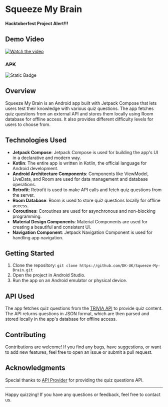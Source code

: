 # Squeeze My Brain
#### Hacktoberfest Project Alert!!!

## Demo Video

[![Watch the video]()](https://drive.google.com/file/d/1SG1VuAnEZnlFWw-aWGeuLyGfMM7XDRVq/view?usp=drive_link)


### APK
![Static Badge](https://img.shields.io/badge/APK-blue?logo=android&logoColor=white&labelColor=grey&link=https%3A%2F%2Fgithub.com%2FDK-UK%2FSqueeze-My-Brain%2Fblob%2Fmaster%2Fapp%2Frelease%2Fapp-release.apk)

## Overview

Squeeze My Brain is an Android app built with Jetpack Compose that lets users test their knowledge with various quiz questions.
The app fetches quiz questions from an external API and stores them locally using Room database for offline access.
It also provides different difficulty levels for users to choose from.


## Technologies Used

- **Jetpack Compose**: Jetpack Compose is used for building the app's UI in a declarative and modern way.
- **Kotlin**: The entire app is written in Kotlin, the official language for Android development.
- **Android Architecture Components**: Components like ViewModel, LiveData, and Room are used for data management and database operations.
- **Retrofit**: Retrofit is used to make API calls and fetch quiz questions from the server.
- **Room Database**: Room is used to store quiz questions locally for offline access.
- **Coroutines**: Coroutines are used for asynchronous and non-blocking programming.
- **Material Design Components**: Material Components are used for creating a beautiful and consistent UI.
- **Navigation Component**: Jetpack Navigation Component is used for handling app navigation.

## Getting Started

1. Clone the repository: `git clone https://github.com/DK-UK/Squeeze-My-Brain.git`
2. Open the project in Android Studio.
3. Run the app on an Android emulator or physical device.

## API Used

The app fetches quiz questions from the [TRIVIA API]([https://api.example.com/questions](https://opentdb.com/api_config.php)) to provide quiz content.
The API returns questions in JSON format, which are then parsed and stored locally in the app's database for offline access.

## Contributing

Contributions are welcome! If you find any bugs, have suggestions, or want to add new features, feel free to open an issue or submit a pull request.

<!-- ## License

This project is licensed under the [MIT License](LICENSE).
-->
## Acknowledgments

Special thanks to [API Provider]([https://api.example.com](https://opentdb.com/api_config.php)) for providing the quiz questions API.

---

Happy quizzing! If you have any questions or feedback, feel free to contact us.

